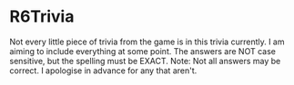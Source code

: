 # R6Trivia
Not every little piece of trivia from the game is in this trivia currently. I am aiming to include everything at some point. 
The answers are NOT case sensitive, but the spelling must be EXACT. 
Note: Not all answers may be correct. I apologise in advance for any that aren't. 